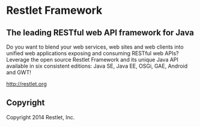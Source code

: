 # Restlet Framework

## The leading RESTful web API framework for Java

Do you want to blend your web services, web sites and web clients into unified web applications exposing and consuming RESTful web APIs?
Leverage the open source Restlet Framework and its unique Java API available in six consistent editions: Java SE, Java EE, OSGi, GAE, Android and GWT! 

http://restlet.org

## Copyright

Copyright 2014 Restlet, Inc.

